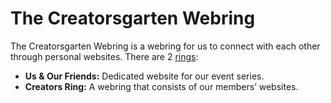 # The Creatorsgarten Webring

The Creatorsgarten Webring is a webring for us to connect with each other through personal websites. There are 2 [rings](/ring):

- **Us & Our Friends:** Dedicated website for our event series.
- **Creators Ring:** A webring that consists of our members’ websites.
